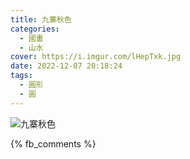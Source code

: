 ```yaml
---
title: 九寨秋色
categories:
  - 國畫
  - 山水
cover: https://i.imgur.com/lHepTxk.jpg
date: 2022-12-07 20:18:24
tags:
  - 圓形
  - 圓
---
```


![九寨秋色](https://i.imgur.com/lHepTxk.jpg)

{% fb_comments %}
